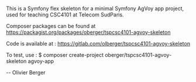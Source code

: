This is a Symfony flex skeleton for a minimal Symfony AgVoy app
project, used for teaching CSC4101 at Telecom SudParis.

Composer packages can be found at
https://packagist.org/packages/oberger/tspcsc4101-agvoy-skeleton

Code is available at :
https://gitlab.com/olberger/tspcsc4101-agvoy-skeleton

To test, use :
 $ composer create-project oberger/tspcsc4101-agvoy-skeleton agvoy-app

-- Olivier Berger
